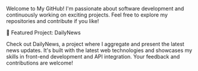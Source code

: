 Welcome to My GitHub!
I'm passionate about software development and continuously working on exciting projects. Feel free to explore my repositories and contribute if you like!

🌟 Featured Project: DailyNews

Check out DailyNews, a project where I aggregate and present the latest news updates. It's built with the latest web technologies and showcases my skills in front-end development and API integration. Your feedback and contributions are welcome!
